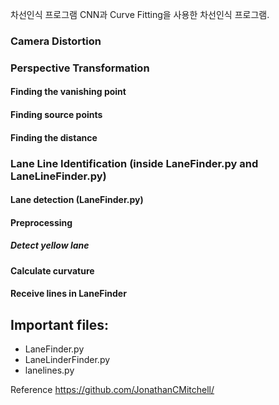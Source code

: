 차선인식 프로그램 
CNN과 Curve Fitting을 사용한 차선인식 프로그램.

### Camera Distortion
### Perspective Transformation 
#### Finding the vanishing point
#### Finding source points
#### Finding the distance
### Lane Line Identification (inside LaneFinder.py and LaneLineFinder.py)
#### Lane detection (LaneFinder.py)
#### Preprocessing
##### Detect yellow lane
#### Calculate curvature
#### Receive lines in LaneFinder



## Important files:
* LaneFinder.py
* LaneLinderFinder.py
* lanelines.py

Reference
https://github.com/JonathanCMitchell/
